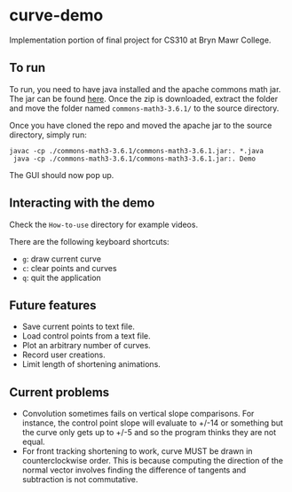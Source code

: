 # curve-demo
Implementation portion of final project for CS310 at Bryn Mawr College.

## To run
To run, you need to have java installed and the apache commons math jar. The jar can be found [here](https://commons.apache.org/proper/commons-math/download_math.cgi). Once the zip is downloaded, extract the folder and move the folder named `commons-math3-3.6.1/` to the source directory.

Once you have cloned the repo and moved the apache jar to the source directory, simply run:

`javac -cp ./commons-math3-3.6.1/commons-math3-3.6.1.jar:. *.java`  
` java -cp ./commons-math3-3.6.1/commons-math3-3.6.1.jar:. Demo`

The GUI should now pop up.

## Interacting with the demo
Check the `How-to-use` directory for example videos.

There are the following keyboard shortcuts:
* `g`: draw current curve
* `c`: clear points and curves
* `q`: quit the application

## Future features
* Save current points to text file.
* Load control points from a text file.
* Plot an arbitrary number of curves.
* Record user creations.
* Limit length of shortening animations.

## Current problems
* Convolution sometimes fails on vertical slope comparisons. For instance, the control point slope will
evaluate to +/-14 or something but the curve only gets up to +/-5 and so the program thinks they are not equal.
* For front tracking shortening to work, curve MUST be drawn in counterclockwise order. This is because computing the direction of the normal vector involves finding the difference of tangents and subtraction is not commutative.
